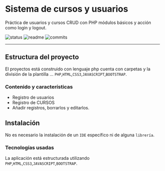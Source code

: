 # Sistema de cursos y usuarios
Práctica de usuarios y cursos CRUD con PHP módulos básicos y acción como login y logout.

![status](https://img.shields.io/badge/status-running-green.svg?colorB=00C106)
![readme](https://img.shields.io/badge/readme-OK-green.svg?colorB=00C106)
![commits](https://img.shields.io/badge/commits-15-blue.svg)
 
 ---
 ## Estructura del proyecto
 El proyectos está construido con lenguaje php 
 cuenta con carpetas y la división de la plantilla
 ...
  `PHP`,`HTML`,`CSS3`,`JAVASCRIPT`,`BOOTSTRAP`.
 
 ### Contenido y características
 - Registro de usuarios
 - Registro de CURSOS
 - Añadir registros, borrarlos y editarlos.
 
 ## Instalación
 
 No es necesario la instalación de un `IDE` específico ni de 
  alguna `librería`.

### Tecnologías usadas

La aplicación está estructurada utilizando
  `PHP`,`HTML`,`CSS3`,`JAVASCRIPT`,`BOOTSTRAP`.
